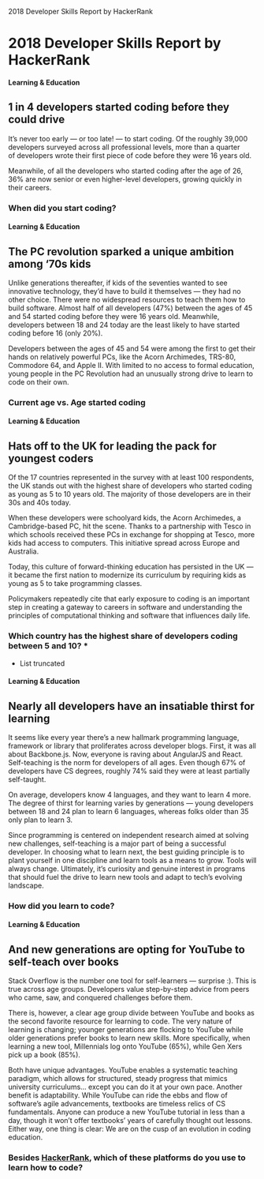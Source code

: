 2018 Developer Skills Report by HackerRank

# 2018 Developer Skills Report by HackerRank

#### Learning & Education

## 1 in 4 developers started coding before they could drive

It’s never too early — or too late! — to start coding. Of the roughly 39,000 developers surveyed across all professional levels, more than a quarter of developers wrote their first piece of code before they were 16 years old.

Meanwhile, of all the developers who started coding after the age of 26, 36% are now senior or even higher-level developers, growing quickly in their careers.

### When did you start coding?

#### Learning & Education

## The PC revolution sparked a unique ambition among ‘70s kids

Unlike generations thereafter, if kids of the seventies wanted to see innovative technology, they’d have to build it themselves — they had no other choice. There were no widespread resources to teach them how to build software. Almost half of all developers (47%) between the ages of 45 and 54 started coding before they were 16 years old. Meanwhile, developers between 18 and 24 today are the least likely to have started coding before 16 (only 20%).

Developers between the ages of 45 and 54 were among the first to get their hands on relatively powerful PCs, like the Acorn Archimedes, TRS-80, Commodore 64, and Apple II. With limited to no access to formal education, young people in the PC Revolution had an unusually strong drive to learn to code on their own.

### Current age vs. Age started coding

#### Learning & Education

## Hats off to the UK for leading the pack for youngest coders

Of the 17 countries represented in the survey with at least 100 respondents, the UK stands out with the highest share of developers who started coding as young as 5 to 10 years old. The majority of those developers are in their 30s and 40s today.

When these developers were schoolyard kids, the Acorn Archimedes, a Cambridge-based PC, hit the scene. Thanks to a partnership with Tesco in which schools received these PCs in exchange for shopping at Tesco, more kids had access to computers. This initiative spread across Europe and Australia.

Today, this culture of forward-thinking education has persisted in the UK — it became the first nation to modernize its curriculum by requiring kids as young as 5 to take programming classes.

Policymakers repeatedly cite that early exposure to coding is an important step in creating a gateway to careers in software and understanding the principles of computational thinking and software that influences daily life.

### Which country has the highest share of developers coding between 5 and 10? *

* List truncated

#### Learning & Education

## Nearly all developers have an insatiable thirst for learning

It seems like every year there’s a new hallmark programming language, framework or library that proliferates across developer blogs. First, it was all about Backbone.js. Now, everyone is raving about AngularJS and React. Self-teaching is the norm for developers of all ages. Even though 67% of developers have CS degrees, roughly 74% said they were at least partially self-taught.

On average, developers know 4 languages, and they want to learn 4 more. The degree of thirst for learning varies by generations — young developers between 18 and 24 plan to learn 6 languages, whereas folks older than 35 only plan to learn 3.

Since programming is centered on independent research aimed at solving new challenges, self-teaching is a major part of being a successful developer. In choosing what to learn next, the best guiding principle is to plant yourself in one discipline and learn tools as a means to grow. Tools will always change. Ultimately, it’s curiosity and genuine interest in programs that should fuel the drive to learn new tools and adapt to tech’s evolving landscape.

### How did you learn to code?

#### Learning & Education

## And new generations are opting for YouTube to self-teach over books

Stack Overflow is the number one tool for self-learners — surprise :). This is true across age groups. Developers value step-by-step advice from peers who came, saw, and conquered challenges before them.

There is, however, a clear age group divide between YouTube and books as the second favorite resource for learning to code. The very nature of learning is changing; younger generations are flocking to YouTube while older generations prefer books to learn new skills. More specifically, when learning a new tool, Millennials log onto YouTube (65%), while Gen Xers pick up a book (85%).

Both have unique advantages. YouTube enables a systematic teaching paradigm, which allows for structured, steady progress that mimics university curriculums… except you can do it at your own pace. Another benefit is adaptability. While YouTube can ride the ebbs and flow of software’s agile advancements, textbooks are timeless relics of CS fundamentals. Anyone can produce a new YouTube tutorial in less than a day, though it won’t offer textbooks’ years of carefully thought out lessons. Either way, one thing is clear: We are on the cusp of an evolution in coding education.

### Besides [HackerRank](https://www.hackerrank.com/), which of these platforms do you use to learn how to code?